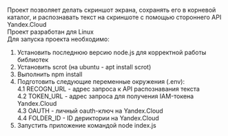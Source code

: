 Проект позволяет делать скриншот экрана, сохранять его в корневой каталог, и распознавать текст на скриншоте с помощью стороннего API Yandex.Cloud  
Проект разработан для Linux  
Для запуска проекта необходимо:  
1. Установить последнюю версию node.js для корректной работы библиотек  
2. Установить scrot (на ubuntu - apt install scrot)  
3. Выполнить npm install  
4. Подготовить следующие переменные окружения (.env):  
4.1 RECOGN_URL - адрес запроса к API распознавания текста  
4.2 TOKEN_URL - адрес запроса для получения IAM-токена Yandex.Cloud  
4.3 OAUTH - личный oauth-ключ на Yandex.Cloud  
4.4 FOLDER_ID - ID дериктории на Yandex.Cloud  
5. Запустить приложение командой node index.js
